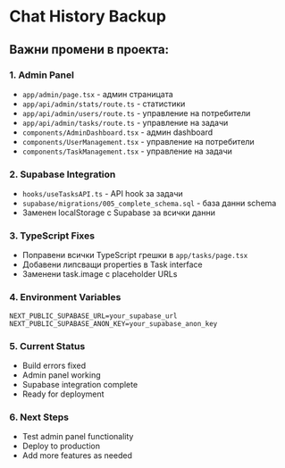 # Chat History Backup

## Важни промени в проекта:

### 1. Admin Panel
- `app/admin/page.tsx` - админ страницата
- `app/api/admin/stats/route.ts` - статистики
- `app/api/admin/users/route.ts` - управление на потребители
- `app/api/admin/tasks/route.ts` - управление на задачи
- `components/AdminDashboard.tsx` - админ dashboard
- `components/UserManagement.tsx` - управление на потребители
- `components/TaskManagement.tsx` - управление на задачи

### 2. Supabase Integration
- `hooks/useTasksAPI.ts` - API hook за задачи
- `supabase/migrations/005_complete_schema.sql` - база данни schema
- Заменен localStorage с Supabase за всички данни

### 3. TypeScript Fixes
- Поправени всички TypeScript грешки в `app/tasks/page.tsx`
- Добавени липсващи properties в Task interface
- Заменени task.image с placeholder URLs

### 4. Environment Variables
```
NEXT_PUBLIC_SUPABASE_URL=your_supabase_url
NEXT_PUBLIC_SUPABASE_ANON_KEY=your_supabase_anon_key
```

### 5. Current Status
- Build errors fixed
- Admin panel working
- Supabase integration complete
- Ready for deployment

### 6. Next Steps
- Test admin panel functionality
- Deploy to production
- Add more features as needed





